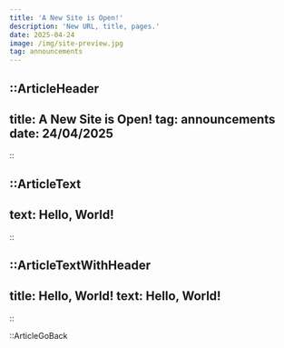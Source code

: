 ```yaml
---
title: 'A New Site is Open!'
description: 'New URL, title, pages.'
date: 2025-04-24
image: /img/site-preview.jpg
tag: announcements
---
```


::ArticleHeader
---
title: A New Site is Open!
tag: announcements
date: 24/04/2025
---
::

::ArticleText 
---
text: Hello, World!
---
::

::ArticleTextWithHeader
---
title: Hello, World!
text: Hello, World!
---
::

::ArticleGoBack
